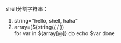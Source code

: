shell分割字符串：
1. string="hello, shell, haha"
2. array=(${string//,/ })  
for var in ${array[@]}
do
  echo $var
done

